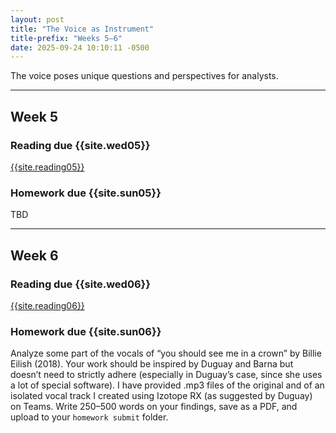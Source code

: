 ```yaml
---
layout: post
title: "The Voice as Instrument"
title-prefix: "Weeks 5–6"
date: 2025-09-24 10:10:11 -0500
---
```


The voice poses unique questions and perspectives for analysts.

---

## Week 5

### Reading due {{site.wed05}}

[{{site.reading05}}](/bibliography/#bibliography)

### Homework due {{site.sun05}}

TBD

---

## Week 6

### Reading due {{site.wed06}}

[{{site.reading06}}](/bibliography/#bibliography)

### Homework due {{site.sun06}}

Analyze some part of the vocals of “you should see me in a crown” by Billie Eilish (2018). Your work should be inspired by Duguay and Barna but doesn’t need to strictly adhere (especially in Duguay’s case, since she uses a lot of special software). I have provided .mp3 files of the original and of an isolated vocal track I created using Izotope RX (as suggested by Duguay) on Teams. Write 250–500 words on your findings, save as a PDF, and upload to your `homework submit` folder.
